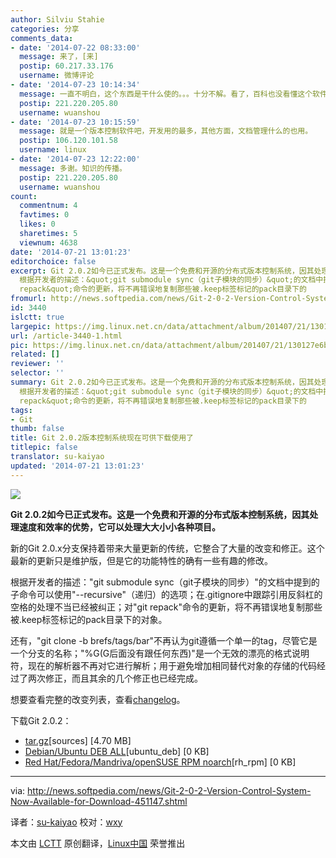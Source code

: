 ```yaml
---
author: Silviu Stahie
categories: 分享
comments_data:
- date: '2014-07-22 08:33:00'
  message: 来了，[来]
  postip: 60.217.33.176
  username: 微博评论
- date: '2014-07-23 10:14:34'
  message: 一直不明白，这个东西是干什么使的。。。十分不解。看了，百科也没看懂这个软件的用处
  postip: 221.220.205.80
  username: wuanshou
- date: '2014-07-23 10:15:59'
  message: 就是一个版本控制软件吧，开发用的最多，其他方面，文档管理什么的也用。
  postip: 106.120.101.58
  username: linux
- date: '2014-07-23 12:22:00'
  message: 多谢。知识的传播。
  postip: 221.220.205.80
  username: wuanshou
count:
  commentnum: 4
  favtimes: 0
  likes: 0
  sharetimes: 5
  viewnum: 4638
date: '2014-07-21 13:01:23'
editorchoice: false
excerpt: Git 2.0.2如今已正式发布。这是一个免费和开源的分布式版本控制系统，因其处理速度和效率的优势，它可以处理大大小小各种项目。 新的Git 2.0.x分支保持着带来大量更新的传统，它整合了大量的改变和修正。这个最新的更新只是维护版，但是它的功能特性的确有一些有趣的修改。
  根据开发者的描述：&quot;git submodule sync（git子模块的同步）&quot;的文档中提到的子命令可以使用&quot;--recursive&quot;（递归）的选项；在.gitignore中跟踪引用反斜杠的空格的处理不当已经被纠正；对&quot;git
  repack&quot;命令的更新，将不再错误地复制那些被.keep标签标记的pack目录下的
fromurl: http://news.softpedia.com/news/Git-2-0-2-Version-Control-System-Now-Available-for-Download-451147.shtml
id: 3440
islctt: true
largepic: https://img.linux.net.cn/data/attachment/album/201407/21/130127e6bbrkby42xx2b27.jpg
url: /article-3440-1.html
pic: https://img.linux.net.cn/data/attachment/album/201407/21/130127e6bbrkby42xx2b27.jpg.thumb.jpg
related: []
reviewer: ''
selector: ''
summary: Git 2.0.2如今已正式发布。这是一个免费和开源的分布式版本控制系统，因其处理速度和效率的优势，它可以处理大大小小各种项目。 新的Git 2.0.x分支保持着带来大量更新的传统，它整合了大量的改变和修正。这个最新的更新只是维护版，但是它的功能特性的确有一些有趣的修改。
  根据开发者的描述：&quot;git submodule sync（git子模块的同步）&quot;的文档中提到的子命令可以使用&quot;--recursive&quot;（递归）的选项；在.gitignore中跟踪引用反斜杠的空格的处理不当已经被纠正；对&quot;git
  repack&quot;命令的更新，将不再错误地复制那些被.keep标签标记的pack目录下的
tags:
- Git
thumb: false
title: Git 2.0.2版本控制系统现在可供下载使用了
titlepic: false
translator: su-kaiyao
updated: '2014-07-21 13:01:23'
---
```


![](/data/attachment/album/201407/21/130127e6bbrkby42xx2b27.jpg)


**Git 2.0.2如今已正式发布。这是一个免费和开源的分布式版本控制系统，因其处理速度和效率的优势，它可以处理大大小小各种项目。**


新的Git 2.0.x分支保持着带来大量更新的传统，它整合了大量的改变和修正。这个最新的更新只是维护版，但是它的功能特性的确有一些有趣的修改。


根据开发者的描述："git submodule sync（git子模块的同步）"的文档中提到的子命令可以使用"--recursive"（递归）的选项；在.gitignore中跟踪引用反斜杠的空格的处理不当已经被纠正；对"git repack"命令的更新，将不再错误地复制那些被.keep标签标记的pack目录下的对象。


还有，"git clone -b brefs/tags/bar"不再认为git遵循一个单一的tag，尽管它是一个分支的名称；"%G(G后面没有跟任何东西)"是一个无效的漂亮的格式说明符，现在的解析器不再对它进行解析；用于避免增加相同替代对象的存储的代码经过了两次修正，而且其余的几个修正也已经完成。


想要查看完整的改变列表，查看[changelog](https://github.com/git/git/blob/master/Documentation/RelNotes/2.0.2.txt)。


下载Git 2.0.2：


* [tar.gz](https://github.com/git/git/blob/master/Documentation/RelNotes/2.0.2.txt)[sources] [4.70 MB]
* [Debian/Ubuntu DEB ALL](https://github.com/git/git/archive/v2.0.2.tar.gz)[ubuntu\_deb] [0 KB]
* [Red Hat/Fedora/Mandriva/openSUSE RPM noarch](http://git-scm.com/download/linux)[rh\_rpm] [0 KB]




---


via: <http://news.softpedia.com/news/Git-2-0-2-Version-Control-System-Now-Available-for-Download-451147.shtml>


译者：[su-kaiyao](https://github.com/su-kaiyao) 校对：[wxy](https://github.com/wxy)


本文由 [LCTT](https://github.com/LCTT/TranslateProject) 原创翻译，[Linux中国](http://linux.cn/) 荣誉推出